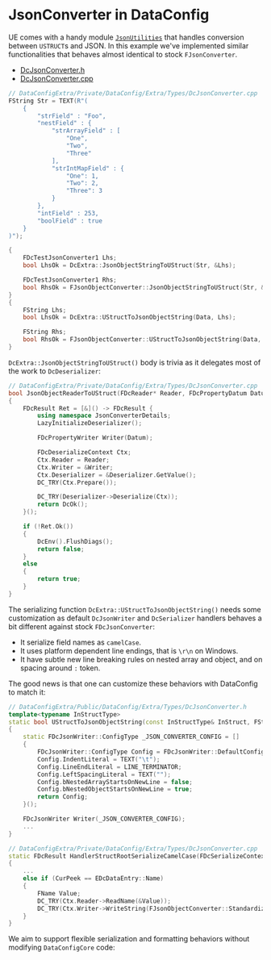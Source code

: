 # JsonConverter in DataConfig

UE comes with a handy module [`JsonUtilities`][1] that handles conversion between `USTRUCT`s and JSON. In this example we've implemented similar functionalities that behaves almost identical to stock `FJsonConverter`.


* [DcJsonConverter.h]({{SrcRoot}}DataConfigExtra/Public/DataConfig/Extra/Types/DcJsonConverter.h)
* [DcJsonConverter.cpp]({{SrcRoot}}DataConfigExtra/Private/DataConfig/Extra/Types/DcJsonConverter.cpp)

```c++
// DataConfigExtra/Private/DataConfig/Extra/Types/DcJsonConverter.cpp
FString Str = TEXT(R"(
    {
        "strField" : "Foo",
        "nestField" : {
            "strArrayField" : [
                "One",
                "Two",
                "Three"
            ],
            "strIntMapField" : {
                "One": 1,
                "Two": 2,
                "Three": 3
            }
        },
        "intField" : 253,
        "boolField" : true
    }
)");

{
	FDcTestJsonConverter1 Lhs;
	bool LhsOk = DcExtra::JsonObjectStringToUStruct(Str, &Lhs);

    FDcTestJsonConverter1 Rhs;
	bool RhsOk = FJsonObjectConverter::JsonObjectStringToUStruct(Str, &Rhs);
}    
{
	FString Lhs;
	bool LhsOk = DcExtra::UStructToJsonObjectString(Data, Lhs);

	FString Rhs;
	bool RhsOk = FJsonObjectConverter::UStructToJsonObjectString(Data, Rhs);
}
```

`DcExtra::JsonObjectStringToUStruct()` body is trivia as it delegates most of the work to `DcDeserializer`:

```c++
// DataConfigExtra/Private/DataConfig/Extra/Types/DcJsonConverter.cpp
bool JsonObjectReaderToUStruct(FDcReader* Reader, FDcPropertyDatum Datum)
{
	FDcResult Ret = [&]() -> FDcResult {
		using namespace JsonConverterDetails;
		LazyInitializeDeserializer();

		FDcPropertyWriter Writer(Datum);

		FDcDeserializeContext Ctx;
		Ctx.Reader = Reader;
		Ctx.Writer = &Writer;
		Ctx.Deserializer = &Deserializer.GetValue();
		DC_TRY(Ctx.Prepare());

		DC_TRY(Deserializer->Deserialize(Ctx));
		return DcOk();
	}();

	if (!Ret.Ok())
	{
		DcEnv().FlushDiags();
		return false;
	}
	else
	{
		return true;
	}
}
```

The serializing function `DcExtra::UStructToJsonObjectString()` needs some customization as default `DcJsonWriter` and `DcSerializer` handlers behaves a bit different against stock `FDcJsonConverter`:

* It serialize field names as `camelCase`.
* It uses platform dependent line endings, that is `\r\n` on Windows.
* It have subtle new line breaking rules on nested array and object, and on spacing around `:` token.

The good news is that one can customize these behaviors with DataConfig to match it:

```c++
// DataConfigExtra/Public/DataConfig/Extra/Types/DcJsonConverter.h
template<typename InStructType>
static bool UStructToJsonObjectString(const InStructType& InStruct, FString& OutJsonString)
{
    static FDcJsonWriter::ConfigType _JSON_CONVERTER_CONFIG = []
	{
		FDcJsonWriter::ConfigType Config = FDcJsonWriter::DefaultConfig;
		Config.IndentLiteral = TEXT("\t");
		Config.LineEndLiteral = LINE_TERMINATOR;
		Config.LeftSpacingLiteral = TEXT("");
		Config.bNestedArrayStartsOnNewLine = false;
		Config.bNestedObjectStartsOnNewLine = true;
		return Config;
	}();

	FDcJsonWriter Writer(_JSON_CONVERTER_CONFIG);
    ...
}

// DataConfigExtra/Private/DataConfig/Extra/Types/DcJsonConverter.cpp
static FDcResult HandlerStructRootSerializeCamelCase(FDcSerializeContext& Ctx)
{
    ...
	else if (CurPeek == EDcDataEntry::Name)
	{
		FName Value;
		DC_TRY(Ctx.Reader->ReadName(&Value));
		DC_TRY(Ctx.Writer->WriteString(FJsonObjectConverter::StandardizeCase(Value.ToString())));
    }
}
```

We aim to support flexible serialization and formatting behaviors without modifying `DataConfigCore` code:

[1]: https://docs.unrealengine.com/4.27/en-US/API/Runtime/JsonUtilities/